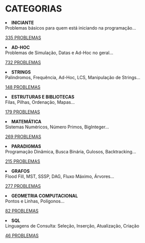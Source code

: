 # CATEGORIAS

<li> <b>INICIANTE</b> </li>
Problemas básicos para quem está iniciando na programação...

[335 PROBLEMAS](https://www.beecrowd.com.br/judge/pt/problems/index/1)

<li> <b>AD-HOC</b> </li>
Problemas de Simulação, Datas e Ad-Hoc no geral...

[732 PROBLEMAS](https://www.beecrowd.com.br/judge/pt/problems/index/2)

<li> <b>STRINGS</b> </li>
Palindromos, Frequência, Ad-Hoc, LCS, Manipulação de Strings...

[148 PROBLEMAS](https://www.beecrowd.com.br/judge/pt/problems/index/3)
 
<li> <b>ESTRUTURAS E BIBLIOTECAS</b> </li>
Filas, Pilhas, Ordenação, Mapas...

[179 PROBLEMAS](https://www.beecrowd.com.br/judge/pt/problems/index/4)

<li> <b>MATEMÁTICA</b> </li>
Sistemas Numéricos, Número Primos, BigInteger...

[269 PROBLEMAS](https://www.beecrowd.com.br/judge/pt/problems/index/5)

<li> <b>PARADIGMAS</b> </li>
Programação Dinâmica, Busca Binária, Gulosos, Backtracking...

[215 PROBLEMAS](https://www.beecrowd.com.br/judge/pt/problems/index/6)

<li> <b>GRAFOS</b> </li>
Flood Fill, MST, SSSP, DAG, Fluxo Máximo, Árvores...

[277 PROBLEMAS](https://www.beecrowd.com.br/judge/pt/problems/index/7)

<li> <b>GEOMETRIA COMPUTACIONAL</b> </li>
Pontos e Linhas, Polígonos...

[82 PROBLEMAS](https://www.beecrowd.com.br/judge/pt/problems/index/8)

<li> <b>SQL</b> </li>
Linguagens de Consulta: Seleção, Inserção, Atualização, Criação

[46 PROBLEMAS](https://www.beecrowd.com.br/judge/pt/problems/index/9)
